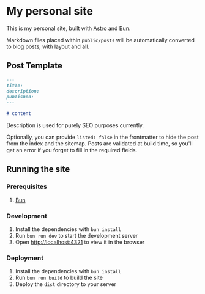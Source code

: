 # My personal site

This is my personal site, built with [Astro](https://astro.build) and [Bun](https://bun.sh).

Markdown files placed within `public/posts` will be automatically converted to blog posts, with layout and all.

## Post Template

```markdown
---
title:
description:
published:
---

# content
```

Description is used for purely SEO purposes currently.

Optionally, you can provide `listed: false` in the frontmatter to hide the post from the index and the sitemap. Posts are validated at build time, so you'll get an error if you forget to fill in the required fields.

## Running the site

### Prerequisites

1. [Bun](https://bun.sh)

### Development

1. Install the dependencies with `bun install`
2. Run `bun run dev` to start the development server
3. Open [http://localhost:4321](http://localhost:4321) to view it in the browser

### Deployment

1. Install the dependencies with `bun install`
2. Run `bun run build` to build the site
3. Deploy the `dist` directory to your server
